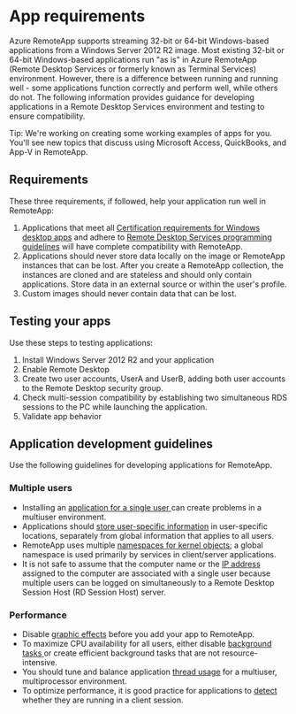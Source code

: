 
<properties
    pageTitle="App requirements for Azure RemoteApp | Microsoft Azure"
    description="Learn about the requirements for apps that you want to use in Azure RemoteApp"
    services="remoteapp"
    documentationCenter=""
    authors="lizap"
    manager="mbaldwin" />

<tags
    ms.service="remoteapp"
    ms.workload="compute"
    ms.tgt_pltfrm="na"
    ms.devlang="na"
    ms.topic="article"
    ms.date="12/05/2015"
    ms.author="elizapo" />



# App requirements
Azure RemoteApp supports streaming 32-bit or 64-bit Windows-based applications from a Windows Server 2012 R2 image. Most existing 32-bit or 64-bit Windows-based applications run "as is" in Azure RemoteApp (Remote Desktop Services or formerly known as Terminal Services) environment. However, there is a difference between running and running well - some applications function correctly and perform well, while others do not. The following information provides guidance for developing applications in a Remote Desktop Services environment and testing to ensure compatibility.

Tip: We're working on creating some working examples of apps for you. You'll see new topics that discuss using Microsoft Access, QuickBooks, and App-V in RemoteApp.

## Requirements
These three requirements, if followed, help your application run well in RemoteApp:

1.  Applications that meet all [Certification requirements for Windows desktop apps](https://msdn.microsoft.com/library/windows/desktop/hh749939.aspx) and adhere to [Remote Desktop Services programming guidelines](https://msdn.microsoft.com/library/aa383490.aspx) will have complete compatibility with RemoteApp.
2.  Applications should never store data locally on the image or RemoteApp instances that can be lost.  After you create a RemoteApp collection, the instances are cloned and are stateless and should only contain applications. Store data in an external source or within the user's profile.
3.  Custom images should never contain data that can be lost.  

## Testing your apps
Use these steps to testing applications:

1.  Install Windows Server 2012 R2 and your application
2.  Enable Remote Desktop
3.  Create two user accounts, UserA and UserB, adding both user accounts to the Remote Desktop security group.
4.  Check multi-session compatibility by establishing two simultaneous RDS sessions to the PC while launching the application.
5.  Validate app behavior

## Application development guidelines
Use the following guidelines for developing applications for RemoteApp.

### Multiple users

- Installing an [application for a single user ](https://msdn.microsoft.com/library/aa380661.aspx)can create problems in a multiuser environment.
- Applications should [store user-specific information](https://msdn.microsoft.com/library/aa383452.aspx) in user-specific locations, separately from global information that applies to all users.
- RemoteApp uses multiple [namespaces for kernel objects](https://msdn.microsoft.com/library/aa382954.aspx); a global namespace is used primarily by services in client/server applications.
- It is not safe to assume that the computer name or the [IP address](https://msdn.microsoft.com/library/aa382942.aspx) assigned to the computer are associated with a single user because multiple users can be logged on simultaneously to a Remote Desktop Session Host (RD Session Host) server.

### Performance
- Disable [graphic effects](https://msdn.microsoft.com/library/aa380822.aspx) before you add your app to RemoteApp.
- To maximize CPU availability for all users, either disable [background tasks ](https://msdn.microsoft.com/library/aa380665.aspx) or create efficient background tasks that are not resource-intensive.
- You should tune and balance application [thread usage](https://msdn.microsoft.com/library/aa383520.aspx) for a multiuser, multiprocessor environment.
- To optimize performance, it is good practice for applications to [detect](https://msdn.microsoft.com/library/aa380798.aspx) whether they are running in a client session.

